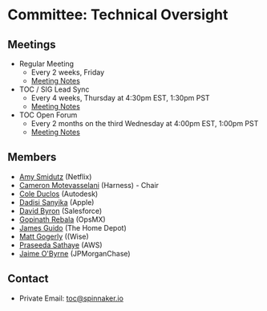 # Committee: Technical Oversight

## Meetings

* Regular Meeting
  * Every 2 weeks, Friday
  * [Meeting Notes](https://docs.google.com/document/d/1PxIA1XE3nzqLykOFW-AqdU5u9F8cFh3jDvUA41P2cUM/edit#heading=h.6f8ltgro4ste)
* TOC / SIG Lead Sync
  * Every 4 weeks, Thursday at 4:30pm EST, 1:30pm PST
  * [Meeting Notes](https://docs.google.com/document/d/1osLpRlFUHKokCsxFT7GjEXI2Lq-D10ifSV-o0LXOYdo/edit?usp=sharing)
* TOC Open Forum
  * Every 2 months on the third Wednesday at 4:00pm EST, 1:00pm PST
  * [Meeting Notes](https://docs.google.com/document/d/1bDhpOv7zFazL9K4KqoWed5SpnH5b7qEKdHiibEVjp_A/edit?usp=sharing)

## Members

<!-- When updating this list, make sure to also update CODEOWNERS -->

* [Amy Smidutz](https://github.com/asmidutz) (Netflix)
* [Cameron Motevasselani](https://github.com/link108) (Harness) - Chair
* [Cole Duclos](https://github.com/coleduclos) (Autodesk)
* [Dadisi Sanyika](https://github.com/dsanyika) (Apple)
* [David Byron](https://github.com/dbyron-sf) (Salesforce)
* [Gopinath Rebala](https://github.com/rebalag) (OpsMX)
* [James Guido](https://github.com/guido9j) (The Home Depot)
* [Matt Gogerly](https://github.com/mattgogerly) ((Wise)
* [Praseeda Sathaye](https://github.com/praseedasathaye) (AWS)
* [Jaime O'Byrne](https://github.com/Jaimeoby) (JPMorganChase)

## Contact

* Private Email: [toc@spinnaker.io](mailto:toc@spinnaker.io)
